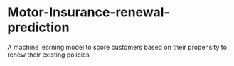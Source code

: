 # Motor-Insurance-renewal-prediction
A machine learning model to score customers based on their propensity to renew their existing policies
